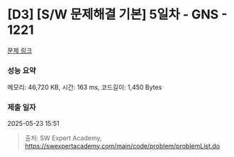 # [D3] [S/W 문제해결 기본] 5일차 - GNS - 1221 

[문제 링크](https://swexpertacademy.com/main/code/problem/problemDetail.do?contestProbId=AV14jJh6ACYCFAYD) 

### 성능 요약

메모리: 46,720 KB, 시간: 163 ms, 코드길이: 1,450 Bytes

### 제출 일자

2025-05-23 15:51



> 출처: SW Expert Academy, https://swexpertacademy.com/main/code/problem/problemList.do